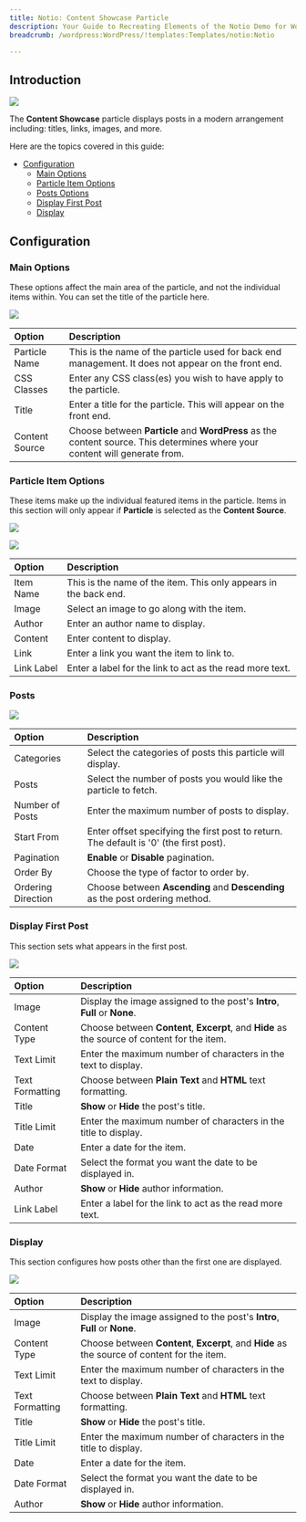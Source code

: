 ```yaml
---
title: Notio: Content Showcase Particle
description: Your Guide to Recreating Elements of the Notio Demo for WordPress
breadcrumb: /wordpress:WordPress/!templates:Templates/notio:Notio

---
```


## Introduction

![](assets/particle_contentshowcase1.jpeg)

The **Content Showcase** particle displays posts in a modern arrangement including: titles, links, images, and more.

Here are the topics covered in this guide:

* [Configuration](#configuration)
    - [Main Options](#main-options)
    - [Particle Item Options](#particle-item-options)
    - [Posts Options](#posts-options)
    - [Display First Post](#display-first-post)
    - [Display](#display)

## Configuration

### Main Options 

These options affect the main area of the particle, and not the individual items within. You can set the title of the particle here.

![](assets/particle_contentshowcase2.jpeg)

| Option         | Description                                                                                                              |
| :-----         | :-----                                                                                                                   |
| Particle Name  | This is the name of the particle used for back end management. It does not appear on the front end.                      |
| CSS Classes    | Enter any CSS class(es) you wish to have apply to the particle.                                                          |
| Title          | Enter a title for the particle. This will appear on the front end.                                                       |
| Content Source | Choose between **Particle** and **WordPress** as the content source. This determines where your content will generate from. |

### Particle Item Options

These items make up the individual featured items in the particle. Items in this section will only appear if **Particle** is selected as the **Content Source**.

![](assets/particle_contentshowcase3.jpeg)

![](assets/particle_contentshowcase4.jpeg)

| Option     | Description                                                      |
| :-----     | :-----                                                           |
| Item Name  | This is the name of the item. This only appears in the back end. |
| Image      | Select an image to go along with the item.                       |
| Author     | Enter an author name to display.                                 |
| Content    | Enter content to display.                                        |
| Link       | Enter a link you want the item to link to.                       |
| Link Label | Enter a label for the link to act as the read more text.         |

### Posts

![](assets/particle_contentshowcase5.jpeg)

| Option             | Description                                                                                  |
| :-----             | :-----                                                                                       |
| Categories         | Select the categories of posts this particle will display.                                |
| Posts              | Select the number of posts you would like the particle to fetch.                          |
| Number of Posts    | Enter the maximum number of posts to display.                                             |
| Start From         | Enter offset specifying the first post to return. The default is '0' (the first post). |
| Pagination         | **Enable** or **Disable** pagination.                                                        |
| Order By           | Choose the type of factor to order by.                                                       |
| Ordering Direction | Choose between **Ascending** and **Descending** as the post ordering method.              |

### Display First Post

This section sets what appears in the first post.

![](assets/particle_contentshowcase6.jpeg)

| Option          | Description                                                                                  |
| :-----          | :-----                                                                                       |
| Image           | Display the image assigned to the post's **Intro**, **Full** or **None**.                 |
| Content Type    | Choose between **Content**, **Excerpt**, and **Hide** as the source of content for the item. |
| Text Limit      | Enter the maximum number of characters in the text to display.                               |
| Text Formatting | Choose between **Plain Text** and **HTML** text formatting.                                  |
| Title           | **Show** or **Hide** the post's title.                                                    |
| Title Limit     | Enter the maximum number of characters in the title to display.                              |
| Date            | Enter a date for the item.                                                                   |
| Date Format     | Select the format you want the date to be displayed in.                                      |
| Author          | **Show** or **Hide** author information.                                                     |
| Link Label      | Enter a label for the link to act as the read more text.                                     |

### Display

This section configures how posts other than the first one are displayed.

![](assets/particle_contentshowcase7.jpeg)

| Option          | Description                                                                                  |
| :-----          | :-----                                                                                       |
| Image           | Display the image assigned to the post's **Intro**, **Full** or **None**.                 |
| Content Type    | Choose between **Content**, **Excerpt**, and **Hide** as the source of content for the item. |
| Text Limit      | Enter the maximum number of characters in the text to display.                               |
| Text Formatting | Choose between **Plain Text** and **HTML** text formatting.                                  |
| Title           | **Show** or **Hide** the post's title.                                                    |
| Title Limit     | Enter the maximum number of characters in the title to display.                              |
| Date            | Enter a date for the item.                                                                   |
| Date Format     | Select the format you want the date to be displayed in.                                      |
| Author          | **Show** or **Hide** author information.                                                     |
